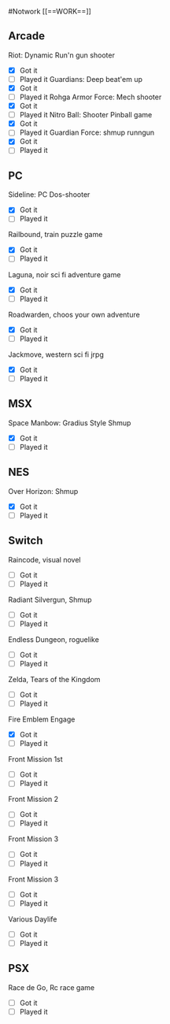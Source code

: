 #Notwork
[[==WORK==]]


Arcade
--
Riot: Dynamic Run'n gun shooter
- [x] Got it
- [ ] Played it
Guardians: Deep beat'em up
- [x] Got it
- [ ] Played it
Rohga Armor Force: Mech shooter
- [x] Got it
- [ ] Played it
Nitro Ball: Shooter Pinball game
- [x] Got it
- [ ] Played it
Guardian Force: shmup runngun
- [x] Got it
- [ ] Played it                                                                                                                                                                                                                                                                                                                                                                                                                           

PC
--
Sideline: PC Dos-shooter
- [x] Got it
- [ ] Played it

Railbound, train puzzle game
- [x] Got it
- [ ] Played it

Laguna, noir sci fi adventure game
- [x] Got it
- [ ] Played it

Roadwarden, choos your own adventure
- [x] Got it
- [ ] Played it

Jackmove, western sci fi jrpg
- [x] Got it
- [ ] Played it

MSX
--
Space Manbow: Gradius Style Shmup
- [x] Got it
- [ ] Played it

NES
--
Over Horizon: Shmup
- [x] Got it
- [ ] Played it

Switch
--
Raincode, visual novel
- [ ] Got it
- [ ] Played it

Radiant Silvergun, Shmup
- [ ] Got it
- [ ] Played it

Endless Dungeon, roguelike
- [ ] Got it
- [ ] Played it

Zelda, Tears of the Kingdom
- [ ] Got it
- [ ] Played it

Fire Emblem Engage
- [x] Got it
- [ ] Played it

Front Mission 1st
- [ ] Got it
- [ ] Played it

Front Mission 2
- [ ] Got it
- [ ] Played it

Front Mission 3
- [ ] Got it
- [ ] Played it

Front Mission 3
- [ ] Got it
- [ ] Played it

Various Daylife
- [ ] Got it
- [ ] Played it

PSX
--
Race de Go, Rc race game
- [ ] Got it
- [ ] Played it
